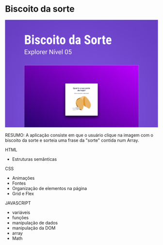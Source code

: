 # Biscoito da sorte #

<img src="./assets/capa.png"/>

RESUMO: A aplicação consiste em que o usuário clique na imagem com o biscoito da sorte e sorteia uma frase da "sorte" contida num Array.

HTML
 - Estruturas semânticas

CSS
  - Animações
  - Fontes
  - Organização de elementos na página
  - Grid e Flex

JAVASCRIPT
  - variáveis
  - funções
  - manipulação de dados
  - manipulação da DOM
  - array
  - Math